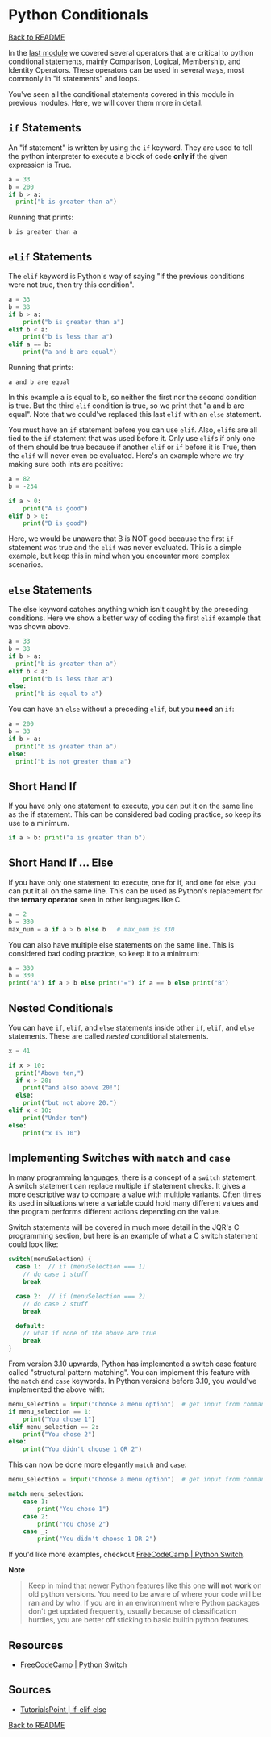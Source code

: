 # Python Conditionals

[Back to README](README.md)

In the [last module](../1.04_operators/operators.md) we covered several operators that are critical to python condtional statements, mainly Comparison, Logical, Membership, and Identity Operators. These operators can be used in several ways, most commonly in "if statements" and loops.

You've seen all the conditional statements covered in this module in previous modules. Here, we will cover them more in detail.


## `if` Statements

An "if statement" is written by using the `if` keyword. They are used to tell the python interpreter to execute a block of code **only if** the given expression is True.
```py
a = 33  
b = 200  
if b > a:  
  print("b is greater than a")
```

Running that prints:
```
b is greater than a
```

## `elif` Statements

The `elif` keyword is Python's way of saying "if the previous conditions were not true, then try this condition".
```py
a = 33  
b = 33  
if b > a:  
    print("b is greater than a")
elif b < a:
    print("b is less than a")
elif a == b:  
    print("a and b are equal")
```
Running that prints:
```
a and b are equal
```
In this example a is equal to b, so neither the first nor the second condition is true. But the third `elif` condition is true, so we print that "a and b are equal". Note that we could've replaced this last `elif` with an `else` statement.

You must have an `if` statement before you can use `elif`. Also, `elif`s are all tied to the `if` statement that was used before it. Only use `elif`s if only one of them should be true because if another `elif` or `if` before it is True, then the `elif` will never even be evaluated. Here's an example where we try making sure both ints are positive:
```py
a = 82
b = -234

if a > 0:
    print("A is good")
elif b > 0:
    print("B is good")
```

Here, we would be unaware that B is NOT good because the first `if` statement was true and the `elif` was never evaluated. This is a simple example, but keep this in mind when you encounter more complex scenarios.


## `else` Statements

The else keyword catches anything which isn't caught by the preceding conditions. Here we show a better way of coding the first `elif` example that was shown above.
```py
a = 33
b = 33  
if b > a:  
  print("b is greater than a")  
elif b < a:
    print("b is less than a") 
else:  
  print("b is equal to a")  
```

You can have an `else` without a preceding `elif`, but you **need** an `if`:
```py
a = 200  
b = 33  
if b > a:  
  print("b is greater than a")  
else:  
  print("b is not greater than a")  
```


## Short Hand If

If you have only one statement to execute, you can put it on the same line as the if statement. This can be considered bad coding practice, so keep its use to a minimum.
```py
if a > b: print("a is greater than b")
```


## Short Hand If ... Else

If you have only one statement to execute, one for if, and one for else, you can put it all on the same line. This can be used as Python's replacement for the **ternary operator** seen in other languages like C.
```py
a = 2  
b = 330  
max_num = a if a > b else b   # max_num is 330
```

You can also have multiple else statements on the same line. This is considered bad coding practice, so keep it to a minimum:
```py
a = 330  
b = 330  
print("A") if a > b else print("=") if a == b else print("B")
```


## Nested Conditionals

You can have `if`, `elif`, and `else` statements inside other `if`, `elif`, and `else` statements. These are called _nested_ conditional statements.
```py
x = 41

if x > 10:  
  print("Above ten,")  
  if x > 20:  
    print("and also above 20!")  
  else:  
    print("but not above 20.")
elif x < 10:
    print("Under ten")
else:
    print("x IS 10")
```

## Implementing Switches with `match` and `case` 

In many programming languages, there is a concept of a `switch` statement. A switch statement can replace multiple `if` statement checks. It gives a more descriptive way to compare a value with multiple variants. Often times its used in situations where a variable could hold many different values and the program performs different actions depending on the value. 

Switch statements will be covered in much more detail in the JQR's C programming section, but here is an example of what a C switch statement could look like:
```c
switch(menuSelection) {
  case 1:  // if (menuSelection === 1)
    // do case 1 stuff
    break

  case 2:  // if (menuSelection === 2)
    // do case 2 stuff
    break

  default:
    // what if none of the above are true
    break
}
```

From version 3.10 upwards, Python has implemented a switch case feature called "structural pattern matching". You can implement this feature with the `match` and `case` keywords. In Python versions before 3.10, you would've implemented the above with:
```py
menu_selection = input("Choose a menu option")  # get input from command line from user
if menu_selection == 1:
    print("You chose 1")
elif menu_selection == 2:
    print("You chose 2")
else:
    print("You didn't choose 1 OR 2")
```

This can now be done more elegantly `match` and `case`:
```py
menu_selection = input("Choose a menu option")  # get input from command line from user

match menu_selection:
    case 1:
        print("You chose 1")
    case 2:
        print("You chose 2")
    case _:
        print("You didn't choose 1 OR 2")
```

If you'd like more examples, checkout [FreeCodeCamp | Python Switch](https://www.freecodecamp.org/news/python-switch-statement-switch-case-example/).

**Note**
> Keep in mind that newer Python features like this one **will not work** on old python versions. You need to be aware of where your code will be ran and by who. If you are in an environment where Python packages don't get updated frequently, usually because of classification hurdles, you are better off sticking to basic builtin python features.

## Resources
- [FreeCodeCamp | Python Switch](https://www.freecodecamp.org/news/python-switch-statement-switch-case-example/)

## Sources
- [TutorialsPoint | if-elif-else](https://www.tutorialspoint.com/python/python_if_else.htm)

[Back to README](README.md)
